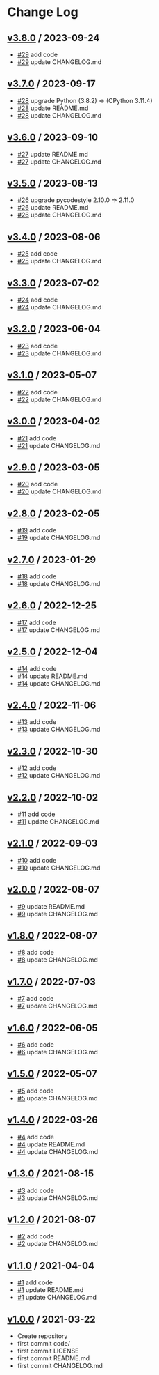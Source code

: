 # Change Log

## [v3.8.0](https://github.com/KoyanagiHitoshi/AtCoder-Python-Introduction/releases/tag/v3.8.0) / 2023-09-24

* [#29](https://github.com/KoyanagiHitoshi/AtCoder-Python-Introduction/pull/29) add code
* [#29](https://github.com/KoyanagiHitoshi/AtCoder-Python-Introduction/pull/29) update CHANGELOG.md

## [v3.7.0](https://github.com/KoyanagiHitoshi/AtCoder-Python-Introduction/releases/tag/v3.7.0) / 2023-09-17

* [#28](https://github.com/KoyanagiHitoshi/AtCoder-Python-Introduction/pull/28) upgrade Python (3.8.2) => (CPython 3.11.4)
* [#28](https://github.com/KoyanagiHitoshi/AtCoder-Python-Introduction/pull/28) update README.md
* [#28](https://github.com/KoyanagiHitoshi/AtCoder-Python-Introduction/pull/28) update CHANGELOG.md

## [v3.6.0](https://github.com/KoyanagiHitoshi/AtCoder-Python-Introduction/releases/tag/v3.6.0) / 2023-09-10

* [#27](https://github.com/KoyanagiHitoshi/AtCoder-Python-Introduction/pull/27) update README.md
* [#27](https://github.com/KoyanagiHitoshi/AtCoder-Python-Introduction/pull/27) update CHANGELOG.md

## [v3.5.0](https://github.com/KoyanagiHitoshi/AtCoder-Python-Introduction/releases/tag/v3.5.0) / 2023-08-13

* [#26](https://github.com/KoyanagiHitoshi/AtCoder-Python-Introduction/pull/26) upgrade pycodestyle 2.10.0 => 2.11.0
* [#26](https://github.com/KoyanagiHitoshi/AtCoder-Python-Introduction/pull/26) update README.md
* [#26](https://github.com/KoyanagiHitoshi/AtCoder-Python-Introduction/pull/26) update CHANGELOG.md

## [v3.4.0](https://github.com/KoyanagiHitoshi/AtCoder-Python-Introduction/releases/tag/v3.4.0) / 2023-08-06

* [#25](https://github.com/KoyanagiHitoshi/AtCoder-Python-Introduction/pull/25) add code
* [#25](https://github.com/KoyanagiHitoshi/AtCoder-Python-Introduction/pull/25) update CHANGELOG.md

## [v3.3.0](https://github.com/KoyanagiHitoshi/AtCoder-Python-Introduction/releases/tag/v3.3.0) / 2023-07-02

* [#24](https://github.com/KoyanagiHitoshi/AtCoder-Python-Introduction/pull/24) add code
* [#24](https://github.com/KoyanagiHitoshi/AtCoder-Python-Introduction/pull/24) update CHANGELOG.md

## [v3.2.0](https://github.com/KoyanagiHitoshi/AtCoder-Python-Introduction/releases/tag/v3.2.0) / 2023-06-04

* [#23](https://github.com/KoyanagiHitoshi/AtCoder-Python-Introduction/pull/23) add code
* [#23](https://github.com/KoyanagiHitoshi/AtCoder-Python-Introduction/pull/23) update CHANGELOG.md

## [v3.1.0](https://github.com/KoyanagiHitoshi/AtCoder-Python-Introduction/releases/tag/v3.1.0) / 2023-05-07

* [#22](https://github.com/KoyanagiHitoshi/AtCoder-Python-Introduction/pull/22) add code
* [#22](https://github.com/KoyanagiHitoshi/AtCoder-Python-Introduction/pull/22) update CHANGELOG.md

## [v3.0.0](https://github.com/KoyanagiHitoshi/AtCoder-Python-Introduction/releases/tag/v3.0.0) / 2023-04-02

* [#21](https://github.com/KoyanagiHitoshi/AtCoder-Python-Introduction/pull/21) add code
* [#21](https://github.com/KoyanagiHitoshi/AtCoder-Python-Introduction/pull/21) update CHANGELOG.md

## [v2.9.0](https://github.com/KoyanagiHitoshi/AtCoder-Python-Introduction/releases/tag/v2.9.0) / 2023-03-05

* [#20](https://github.com/KoyanagiHitoshi/AtCoder-Python-Introduction/pull/20) add code
* [#20](https://github.com/KoyanagiHitoshi/AtCoder-Python-Introduction/pull/20) update CHANGELOG.md

## [v2.8.0](https://github.com/KoyanagiHitoshi/AtCoder-Python-Introduction/releases/tag/v2.8.0) / 2023-02-05

* [#19](https://github.com/KoyanagiHitoshi/AtCoder-Python-Introduction/pull/19) add code
* [#19](https://github.com/KoyanagiHitoshi/AtCoder-Python-Introduction/pull/19) update CHANGELOG.md

## [v2.7.0](https://github.com/KoyanagiHitoshi/AtCoder-Python-Introduction/releases/tag/v2.7.0) / 2023-01-29

* [#18](https://github.com/KoyanagiHitoshi/AtCoder-Python-Introduction/pull/18) add code
* [#18](https://github.com/KoyanagiHitoshi/AtCoder-Python-Introduction/pull/18) update CHANGELOG.md

## [v2.6.0](https://github.com/KoyanagiHitoshi/AtCoder-Python-Introduction/releases/tag/v2.6.0) / 2022-12-25

* [#17](https://github.com/KoyanagiHitoshi/AtCoder-Python-Introduction/pull/17) add code
* [#17](https://github.com/KoyanagiHitoshi/AtCoder-Python-Introduction/pull/17) update CHANGELOG.md

## [v2.5.0](https://github.com/KoyanagiHitoshi/AtCoder-Python-Introduction/releases/tag/v2.5.0) / 2022-12-04

* [#14](https://github.com/KoyanagiHitoshi/AtCoder-Python-Introduction/pull/14) add code
* [#14](https://github.com/KoyanagiHitoshi/AtCoder-Python-Introduction/pull/14) update README.md
* [#14](https://github.com/KoyanagiHitoshi/AtCoder-Python-Introduction/pull/14) update CHANGELOG.md

## [v2.4.0](https://github.com/KoyanagiHitoshi/AtCoder-Python-Introduction/releases/tag/v2.4.0) / 2022-11-06

* [#13](https://github.com/KoyanagiHitoshi/AtCoder-Python-Introduction/pull/13) add code
* [#13](https://github.com/KoyanagiHitoshi/AtCoder-Python-Introduction/pull/13) update CHANGELOG.md

## [v2.3.0](https://github.com/KoyanagiHitoshi/AtCoder-Python-Introduction/releases/tag/v2.3.0) / 2022-10-30

* [#12](https://github.com/KoyanagiHitoshi/AtCoder-Python-Introduction/pull/12) add code
* [#12](https://github.com/KoyanagiHitoshi/AtCoder-Python-Introduction/pull/12) update CHANGELOG.md

## [v2.2.0](https://github.com/KoyanagiHitoshi/AtCoder-Python-Introduction/releases/tag/v2.2.0) / 2022-10-02

* [#11](https://github.com/KoyanagiHitoshi/AtCoder-Python-Introduction/pull/11) add code
* [#11](https://github.com/KoyanagiHitoshi/AtCoder-Python-Introduction/pull/11) update CHANGELOG.md

## [v2.1.0](https://github.com/KoyanagiHitoshi/AtCoder-Python-Introduction/releases/tag/v2.1.0) / 2022-09-03

* [#10](https://github.com/KoyanagiHitoshi/AtCoder-Python-Introduction/pull/10) add code
* [#10](https://github.com/KoyanagiHitoshi/AtCoder-Python-Introduction/pull/10) update CHANGELOG.md

## [v2.0.0](https://github.com/KoyanagiHitoshi/AtCoder-Python-Introduction/releases/tag/v2.0.0) / 2022-08-07

* [#9](https://github.com/KoyanagiHitoshi/AtCoder-Python-Introduction/pull/9) update README.md
* [#9](https://github.com/KoyanagiHitoshi/AtCoder-Python-Introduction/pull/9) update CHANGELOG.md

## [v1.8.0](https://github.com/KoyanagiHitoshi/AtCoder-Python-Introduction/releases/tag/v1.8.0) / 2022-08-07

* [#8](https://github.com/KoyanagiHitoshi/AtCoder-Python-Introduction/pull/8) add code
* [#8](https://github.com/KoyanagiHitoshi/AtCoder-Python-Introduction/pull/8) update CHANGELOG.md

## [v1.7.0](https://github.com/KoyanagiHitoshi/AtCoder-Python-Introduction/releases/tag/v1.7.0) / 2022-07-03

* [#7](https://github.com/KoyanagiHitoshi/AtCoder-Python-Introduction/pull/7) add code
* [#7](https://github.com/KoyanagiHitoshi/AtCoder-Python-Introduction/pull/7) update CHANGELOG.md

## [v1.6.0](https://github.com/KoyanagiHitoshi/AtCoder-Python-Introduction/releases/tag/v1.6.0) / 2022-06-05

* [#6](https://github.com/KoyanagiHitoshi/AtCoder-Python-Introduction/pull/6) add code
* [#6](https://github.com/KoyanagiHitoshi/AtCoder-Python-Introduction/pull/6) update CHANGELOG.md

## [v1.5.0](https://github.com/KoyanagiHitoshi/AtCoder-Python-Introduction/releases/tag/v1.5.0) / 2022-05-07

* [#5](https://github.com/KoyanagiHitoshi/AtCoder-Python-Introduction/pull/5) add code
* [#5](https://github.com/KoyanagiHitoshi/AtCoder-Python-Introduction/pull/5) update CHANGELOG.md

## [v1.4.0](https://github.com/KoyanagiHitoshi/AtCoder-Python-Introduction/releases/tag/v1.4.0) / 2022-03-26

* [#4](https://github.com/KoyanagiHitoshi/AtCoder-Python-Introduction/pull/4) add code
* [#4](https://github.com/KoyanagiHitoshi/AtCoder-Python-Introduction/pull/4) update README.md
* [#4](https://github.com/KoyanagiHitoshi/AtCoder-Python-Introduction/pull/4) update CHANGELOG.md

## [v1.3.0](https://github.com/KoyanagiHitoshi/AtCoder-Python-Introduction/releases/tag/v1.3.0) / 2021-08-15

* [#3](https://github.com/KoyanagiHitoshi/AtCoder-Python-Introduction/pull/3) add code
* [#3](https://github.com/KoyanagiHitoshi/AtCoder-Python-Introduction/pull/3) update CHANGELOG.md

## [v1.2.0](https://github.com/KoyanagiHitoshi/AtCoder-Python-Introduction/releases/tag/v1.2.0) / 2021-08-07

* [#2](https://github.com/KoyanagiHitoshi/AtCoder-Python-Introduction/pull/2) add code
* [#2](https://github.com/KoyanagiHitoshi/AtCoder-Python-Introduction/pull/2) update CHANGELOG.md

## [v1.1.0](https://github.com/KoyanagiHitoshi/AtCoder-Python-Introduction/releases/tag/v1.1.0) / 2021-04-04

* [#1](https://github.com/KoyanagiHitoshi/AtCoder-Python-Introduction/pull/1) add code
* [#1](https://github.com/KoyanagiHitoshi/AtCoder-Python-Introduction/pull/1) update README.md
* [#1](https://github.com/KoyanagiHitoshi/AtCoder-Python-Introduction/pull/1) update CHANGELOG.md

## [v1.0.0](https://github.com/KoyanagiHitoshi/AtCoder-Python-Introduction/releases/tag/v1.0.0) / 2021-03-22

* Create repository
* first commit code/
* first commit LICENSE
* first commit README.md
* first commit CHANGELOG.md